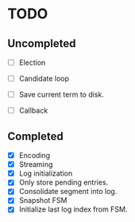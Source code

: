 TODO
====

## Uncompleted

- [ ] Election
- [ ] Candidate loop
- [ ] Save current term to disk.
- [ ] Callback


## Completed

- [x] Encoding
- [x] Streaming
- [x] Log initialization
- [x] Only store pending entries.
- [x] Consolidate segment into log.
- [x] Snapshot FSM
- [x] Initialize last log index from FSM.
